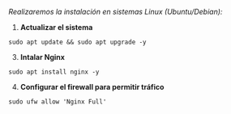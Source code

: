 *Realizaremos la instalación en sistemas Linux (Ubuntu/Debian):*

1. **Actualizar el sistema**
```
sudo apt update && sudo apt upgrade -y
```

3. **Intalar Nginx**
```
sudo apt install nginx -y
```

4. **Configurar el firewall para permitir tráfico**
```
sudo ufw allow 'Nginx Full'
```


